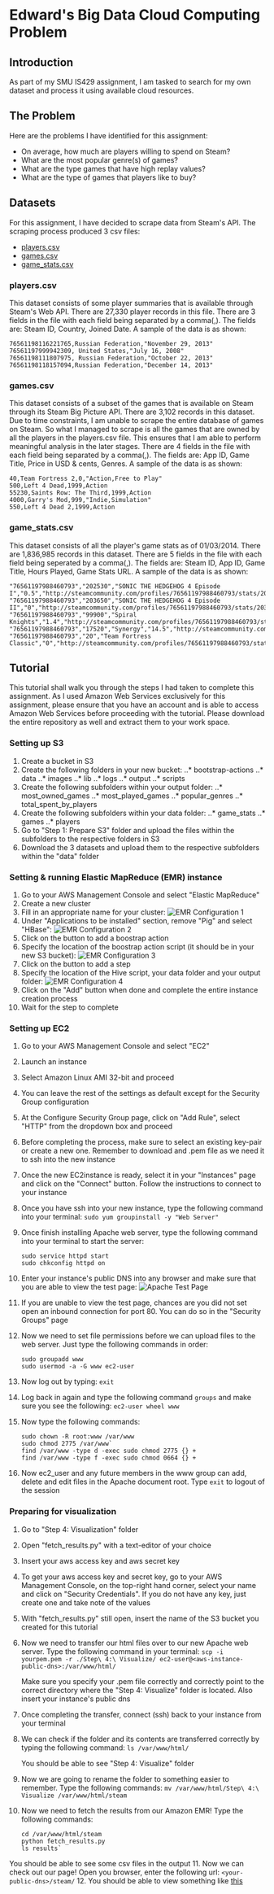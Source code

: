 # Edward's Big Data Cloud Computing Problem

## Introduction
As part of my SMU IS429 assignment, I am tasked to search for my own dataset and process it using available cloud resources.

## The Problem
Here are the problems I have identified for this assignment:
* On average, how much are players willing to spend on Steam?
* What are the most popular genre(s) of games?
* What are the type games that have high replay values?
* What are the type of games that players like to buy?

## Datasets
For this assignment, I have decided to scrape data from Steam's API. The scraping process produced 3 csv files:
* [players.csv](https://s3-ap-southeast-1.amazonaws.com/smu-is429-steam/data/players/players.csv)
* [games.csv](https://s3-ap-southeast-1.amazonaws.com/smu-is429-steam/data/games/games.csv)
* [game_stats.csv](https://s3-ap-southeast-1.amazonaws.com/smu-is429-steam/data/game_stats/game_stats.csv)

### players.csv
This dataset consists of some player summaries that is available through Steam's Web API. There are 27,330 player records in this file. There are 3 fields in the file with each field being separated by a comma(,). The fields are: Steam ID, Country, Joined Date. A sample of the data is as shown:

    76561198116221765,Russian Federation,"November 29, 2013"
    76561197999942309, United States,"July 16, 2008"
    76561198111807975, Russian Federation,"October 22, 2013"
    76561198118157094,Russian Federation,"December 14, 2013"

### games.csv
This dataset consists of a subset of the games that is available on Steam through its Steam Big Picture API. There are 3,102 records in this dataset. Due to time constraints, I am unable to scrape the entire database of games on Steam. So what I managed to scrape is all the games that are owned by all the players in the players.csv file. This ensures that I am able to perform meaningful analysis in the later stages. There are 4 fields in the file with each field being separated by a comma(,). The fields are: App ID, Game Title, Price in USD & cents, Genres. A sample of the data is as shown:

    40,Team Fortress 2,0,"Action,Free to Play"
    500,Left 4 Dead,1999,Action
    55230,Saints Row: The Third,1999,Action
    4000,Garry's Mod,999,"Indie,Simulation"
    550,Left 4 Dead 2,1999,Action

### game_stats.csv
This dataset consists of all the player's game stats as of 01/03/2014. There are 1,836,985 records in this dataset. There are 5 fields in the file with each field being seperated by a comma(,). The fields are: Steam ID, App ID, Game Title, Hours Played, Game Stats URL. A sample of the data is as shown:

    "76561197988460793","202530","SONIC THE HEDGEHOG 4 Episode I","0.5","http://steamcommunity.com/profiles/76561197988460793/stats/202530"
    "76561197988460793","203650","SONIC THE HEDGEHOG 4 Episode II","0","http://steamcommunity.com/profiles/76561197988460793/stats/203650"
    "76561197988460793","99900","Spiral Knights","1.4","http://steamcommunity.com/profiles/76561197988460793/stats/SpiralKnights"
    "76561197988460793","17520","Synergy","14.5","http://steamcommunity.com/profiles/76561197988460793/stats/Synergy"
    "76561197988460793","20","Team Fortress Classic","0","http://steamcommunity.com/profiles/76561197988460793/stats/20"

## Tutorial
This tutorial shall walk you through the steps I had taken to complete this assignment. As I used Amazon Web Services exclusively for this assignment, please ensure that you have an account and is able to access Amazon Web Services before proceeding with the tutorial. Please download the entire repository as well and extract them to your work space.

### Setting up S3
1. Create a bucket in S3
2. Create the following folders in your new bucket:
..* bootstrap-actions
..* data
..* images
..* lib
..* logs
..* output
..* scripts
3. Create the following subfolders within your output folder:
..* most_owned_games
..* most_played_games
..* popular_genres
..* total_spent_by_players
4. Create the following subfolders within your data folder:
..* game_stats
..* games
..* players
7. Go to "Step 1: Prepare S3" folder and upload the files within the subfolders to the respective folders in S3
8. Download the 3 datasets and upload them to the respective subfolders within the "data" folder

### Setting & running Elastic MapReduce (EMR) instance
1. Go to your AWS Management Console and select "Elastic MapReduce"
2. Create a new cluster
3. Fill in an appropriate name for your cluster: ![EMR Configuration 1](https://s3-ap-southeast-1.amazonaws.com/smu-is429-steam/images/EMR_Cluster_Configuration.png)
4. Under "Applications to be installed" section, remove "Pig" and select "HBase": ![EMR Configuration 2](https://s3-ap-southeast-1.amazonaws.com/smu-is429-steam/images/EMR_Cluster_Configuration2.png)
5. Click on the button to add a boostrap action
6. Specify the location of the boostrap action script (it should be in your new S3 bucket): ![EMR Configuration 3](https://s3-ap-southeast-1.amazonaws.com/smu-is429-steam/images/EMR_Cluster_Configuration3.png)
7. Click on the button to add a step
8. Specify the location of the Hive script, your data folder and your output folder: ![EMR Configuration 4](https://s3-ap-southeast-1.amazonaws.com/smu-is429-steam/images/EMR_Cluster_Configuration5.png)
9. Click on the "Add" button when done and complete the entire instance creation process
10. Wait for the step to complete

### Setting up EC2
1. Go to your AWS Management Console and select "EC2"
2. Launch an instance
3. Select Amazon Linux AMI 32-bit and proceed
4. You can leave the rest of the settings as default except for the Security Group configuration
5. At the Configure Security Group page, click on "Add Rule", select "HTTP" from the dropdown box and proceed
6. Before completing the process, make sure to select an existing key-pair or create a new one. Remember to download and .pem file as we need it to ssh into the new instance
7. Once the new EC2instance is ready, select it in your "Instances" page and click on the "Connect" button. Follow the instructions to connect to your instance
8. Once you have ssh into your new instance, type the following command into your terminal:
    `sudo yum groupinstall -y "Web Server"`
9. Once finish installing Apache web server, type the following command into your terminal to start the server:
    ```
    sudo service httpd start
    sudo chkconfig httpd on
    ```

10. Enter your instance's public DNS into any browser and make sure that you are able to view the test page: ![Apache Test Page](https://s3-ap-southeast-1.amazonaws.com/smu-is429-steam/images/ec3.png)
11. If you are unable to view the test page, chances are you did not set open an inbound connection for port 80. You can do so in the "Security Groups" page
12. Now we need to set file permissions before we can upload files to the web server. Just type the following commands in order:
    ```
    sudo groupadd www
    sudo usermod -a -G www ec2-user
    ```

13. Now log out by typing: `exit`
14. Log back in again and type the following command `groups` and make sure you see the following: `ec2-user wheel www`
15. Now type the following commands:
    ```
    sudo chown -R root:www /var/www
    sudo chmod 2775 /var/www`
    find /var/www -type d -exec sudo chmod 2775 {} +
    find /var/www -type f -exec sudo chmod 0664 {} +
    ```

16. Now ec2_user and any future members in the www group can add, delete and edit files in the Apache document root. Type `exit` to logout of the session

### Preparing for visualization
1. Go to "Step 4: Visualization" folder
2. Open "fetch_results.py" with a text-editor of your choice
3. Insert your aws access key and aws secret key
4. To get your aws access key and secret key, go to your AWS Management Console, on the top-right hand corner, select your name and click on "Security Credentials". If you do not have any key, just create one and take note of the values
5. With "fetch_results.py" still open, insert the name of the S3 bucket you created for this tutorial
6. Now we need to transfer our html files over to our new Apache web server. Type the following command in your terminal:
    `scp -i yourpem.pem -r ./Step\ 4:\ Visualize/ ec2-user@<aws-instance-public-dns>:/var/www/html/`

   Make sure you specify your .pem file correctly and correctly point to the correct directory where the "Step 4: Visualize" folder is located. Also insert your instance's public dns
7. Once completing the transfer, connect (ssh) back to your instance from your terminal
8. We can check if the folder and its contents are transferred correctly by typing the following command:
    `ls /var/www/html/`

   You should be able to see "Step 4: Visualize" folder
9. Now we are going to rename the folder to something easier to remember. Type the following commands:
    `mv /var/www/html/Step\ 4:\ Visualize /var/www/html/steam`
10. Now we need to fetch the results from our Amazon EMR! Type the following commands:
    ```
    cd /var/www/html/steam
    python fetch_results.py
    ls results`
    ```

   You should be able to see some csv files in the output
11. Now we can check out our page! Open you browser, enter the following url:
    `<your-public-dns>/steam/`
12. You should be able to view something like [this](http://ec2-54-254-255-84.ap-southeast-1.compute.amazonaws.com/steam/)
